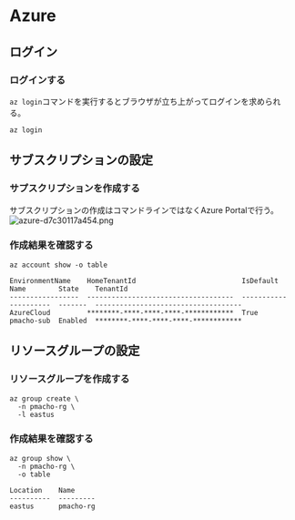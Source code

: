 # Azure

## ログイン
### ログインする
`az login`コマンドを実行するとブラウザが立ち上がってログインを求められる。
```shell
az login
```

## サブスクリプションの設定
### サプスクリプションを作成する
サブスクリプションの作成はコマンドラインではなくAzure Portalで行う。
![azure-d7c30117a454.png](https://programacho.blob.core.windows.net/images/azure-d7c30117a454.png)

### 作成結果を確認する
```shell
az account show -o table
```
```
EnvironmentName    HomeTenantId                          IsDefault    Name        State    TenantId
-----------------  ------------------------------------  -----------  ----------  -------  ------------------------------------
AzureCloud         ********-****-****-****-************  True         pmacho-sub  Enabled  ********-****-****-****-************
```

## リソースグループの設定
### リソースグループを作成する
```shell
az group create \
  -n pmacho-rg \
  -l eastus
```

### 作成結果を確認する
```shell
az group show \
  -n pmacho-rg \
  -o table
```
```
Location    Name
----------  ---------
eastus      pmacho-rg
```